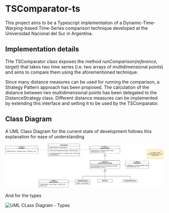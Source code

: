 # TSComparator-ts
This project aims to be a Typescript implementation of a Dynamic-Time-Warping-based Time-Series comparison technique developed at the Universidad Nacional del Sur in Argentina.

## Implementation details
THe TSComparator class exposes the method _runComparison(reference, target)_ that takes two time series (i.e. two arrays of multidimensional points) and aims to compare them using the aforementioned technique.

Since many distance measures can be used for running the comparison, a Strategy Pattern approach has been proposed. The calculation of the distance between two multidimensional points has been delegated to the DistanceStrategy class. Different distance measures can be implemented by extending this interface and setting it to be used by the TSComparator.

## Class Diagram
A UML Class Diagram for the current state of development follows this explanation for ease of understanding

![UML CLass Diagram](./img/TSComparator-ClassDiagram.jpeg)

And for the types

![UML CLass Diagram - Types](./img/TSComparator-types.jpeg)